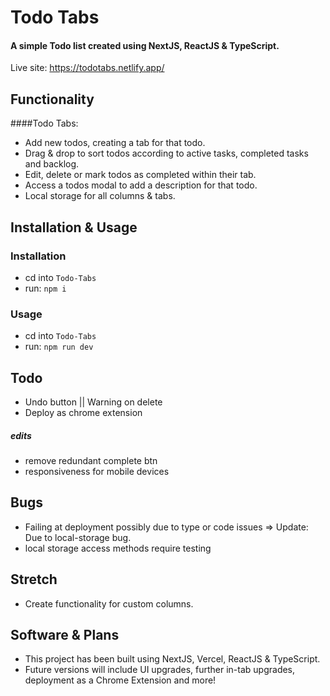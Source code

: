 # Todo Tabs
#### A simple Todo list created using NextJS, ReactJS & TypeScript.
Live site: https://todotabs.netlify.app/

## Functionality
####Todo Tabs:
- Add new todos, creating a tab for that todo.
- Drag & drop to sort todos according to active tasks, completed tasks and backlog.
- Edit, delete or mark todos as completed within their tab.
- Access a todos modal to add a description for that todo.
- Local storage for all columns & tabs.

## Installation & Usage
### Installation
- cd into `Todo-Tabs`
- run: `npm i`

### Usage
- cd into `Todo-Tabs`
- run: `npm run dev`

## Todo
- Undo button || Warning on delete
- Deploy as chrome extension
##### edits
- remove redundant complete btn
- responsiveness for mobile devices


## Bugs
- Failing at deployment possibly due to type or code issues => Update: Due to local-storage bug.
- local storage access methods require testing

## Stretch
- Create functionality for custom columns.


## Software & Plans
- This project has been built using NextJS, Vercel, ReactJS & TypeScript.
- Future versions will include UI upgrades, further in-tab upgrades, deployment as a Chrome Extension and more!
